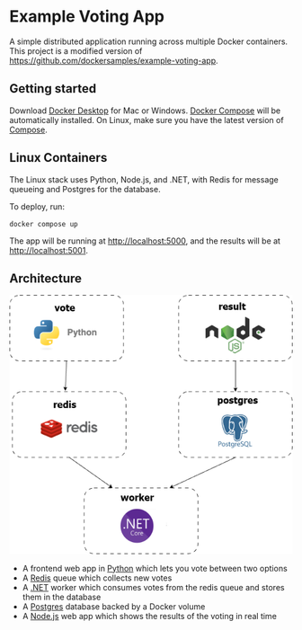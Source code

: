 Example Voting App
=========

A simple distributed application running across multiple Docker containers.
This project is a modified version of https://github.com/dockersamples/example-voting-app.

Getting started
---------------

Download [Docker Desktop](https://www.docker.com/products/docker-desktop) for Mac or Windows. [Docker Compose](https://docs.docker.com/compose) will be automatically installed. On Linux, make sure you have the latest version of [Compose](https://docs.docker.com/compose/install/).

Linux Containers
----------------

The Linux stack uses Python, Node.js, and .NET, with Redis for message queueing and Postgres for the database.

To deploy, run:

```shell
docker compose up
```

The app will be running at [http://localhost:5000](http://localhost:5000), and the results will be at [http://localhost:5001](http://localhost:5001).

Architecture
------------

![Architecture diagram](architecture.png)

* A frontend web app in [Python](/vote) which lets you vote between two options
* A [Redis](https://hub.docker.com/_/redis/) queue which collects new votes
* A [.NET](/worker/src/main) worker which consumes votes from the redis queue and stores them in the database
* A [Postgres](https://hub.docker.com/_/postgres/) database backed by a Docker volume
* A [Node.js](/result) web app which shows the results of the voting in real time